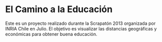 # El Camino a la Educación

Este es un proyecto realizado durante la Scrapatón 2013 organizada por INRIA Chile en Julio. El objetivo es visualizar las distancias geográficas y económicas para obtener buena educación.